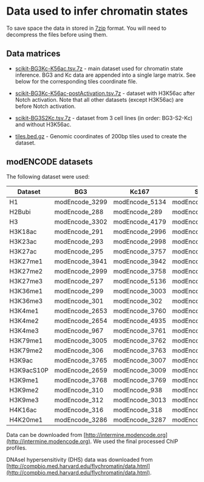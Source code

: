 Data used to infer chromatin states
================

To save space the data in stored in [7zip](http://www.7-zip.org/) format. You will need to decompress the files before using them.

## Data matrices

* [scikit-BG3Kc-K56ac.tsv.7z](https://github.com/rstojnic/notch-chromatin/blob/master/data/scikit-BG3Kc-K56ac.tsv.7z) -  main dataset used for chromatin state inference. BG3 and Kc data are appended into a single large matrix. See below for the corresponding tiles coordinate file. 

* [scikit-BG3Kc-K56ac-postActivation.tsv.7z](https://github.com/rstojnic/notch-chromatin/blob/master/data/scikit-BG3Kc-K56ac-postActivation.tsv.7z) -  dataset with H3K56ac after Notch activation. Note that all other datasets (except H3K56ac) are before Notch activation. 

* [scikit-BG3S2Kc.tsv.7z](https://github.com/rstojnic/notch-chromatin/blob/master/data/scikit-BG3S2Kc.tsv.7z) -  dataset from 3 cell lines (in order: BG3-S2-Kc) and without H3K56ac. 

* [tiles.bed.gz](https://github.com/rstojnic/notch-chromatin/blob/master/data/tiles.bed.gz) -  Genomic coordinates of 200bp tiles used to create the dataset. 

## modENCODE datasets

The following dataset were used:

Dataset | BG3 | Kc167 | S2
--------|-----|-------|----
H1 | modEncode_3299 | modEncode_5134 | modEncode_3300
H2Bubi | modEncode_288 | modEncode_289 | modEncode_290
H3 | modEncode_3302 | modEncode_4179 | modEncode_3301
H3K18ac | modEncode_291 | modEncode_2996 | modEncode_292
H3K23ac | modEncode_293 | modEncode_2998 | modEncode_294
H3K27ac | modEncode_295 | modEncode_3757 | modEncode_296
H3K27me1 | modEncode_3941 | modEncode_3942 | modEncode_3943
H3K27me2 | modEncode_2999 | modEncode_3758 | modEncode_3000
H3K27me3 | modEncode_297 | modEncode_5136 | modEncode_298
H3K36me1 | modEncode_299 | modEncode_3003 | modEncode_3170
H3K36me3 | modEncode_301 | modEncode_302 | modEncode_303
H3K4me1 | modEncode_2653 | modEncode_3760 | modEncode_304
H3K4me2 | modEncode_2654 | modEncode_4935 | modEncode_2655
H3K4me3 | modEncode_967 | modEncode_3761 | modEncode_305
H3K79me1 | modEncode_3005 | modEncode_3762 | modEncode_2658
H3K79me2 | modEncode_306 | modEncode_3763 | modEncode_307
H3K9ac | modEncode_3765 | modEncode_3007 | modEncode_309
H3K9acS10P | modEncode_2659 | modEncode_3009 | modEncode_2660
H3K9me1 | modEncode_3768 | modEncode_3769 | modEncode_3770
H3K9me2 | modEncode_310 | modEncode_938 | modEncode_311
H3K9me3 | modEncode_312 | modEncode_3013 | modEncode_313
H4K16ac | modEncode_316 | modEncode_318 | modEncode_319
H4K20me1 | modEncode_3286 | modEncode_3287 | modEncode_3014

Data can be downloaded from [http://intermine.modencode.org](http://intermine.modencode.org). We used the final processed ChIP profiles. 

DNAseI hypersensitivity (DHS) data was downloaded from [http://compbio.med.harvard.edu/flychromatin/data.html](http://compbio.med.harvard.edu/flychromatin/data.html).

